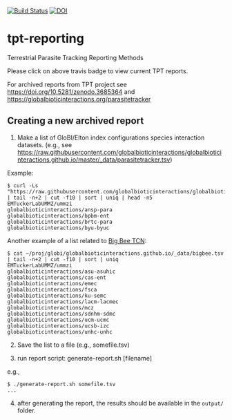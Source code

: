[![Build Status](https://travis-ci.org/ParasiteTracker/tpt-reporting.svg?branch=master)](https://travis-ci.org/ParasiteTracker/tpt-reporting) [![DOI](https://zenodo.org/badge/DOI/10.5281/zenodo.3690022.svg)](https://doi.org/10.5281/zenodo.3690022) 



# tpt-reporting
Terrestrial Parasite Tracking Reporting Methods 

Please click on above travis badge to view current TPT reports. 


For archived reports from TPT project see https://doi.org/10.5281/zenodo.3685364 and https://globalbioticinteractions.org/parasitetracker

## Creating a new archived report
1. Make a list of GloBI/Elton index configurations species interaction datasets. (e.g., see https://raw.githubusercontent.com/globalbioticinteractions/globalbioticinteractions.github.io/master/_data/parasitetracker.tsv)

Example:
```
$ curl -Ls "https://raw.githubusercontent.com/globalbioticinteractions/globalbioticinteractions.github.io/master/_data/parasitetracker.tsv" | tail -n+2 | cut -f10 | sort | uniq | head -n5
EMTuckerLabUMMZ/ummzi
globalbioticinteractions/ansp-para
globalbioticinteractions/bpbm-ent
globalbioticinteractions/brtc-para
globalbioticinteractions/byu-byuc
```

Another example of a list related to [Big Bee TCN](https://big-bee.net):

```
$ cat ~/proj/globi/globalbioticinteractions.github.io/_data/bigbee.tsv | tail -n+2 | cut -f10 | sort | uniq
EMTuckerLabUMMZ/ummzi
globalbioticinteractions/asu-asuhic
globalbioticinteractions/cas-ent
globalbioticinteractions/emec
globalbioticinteractions/fsca
globalbioticinteractions/ku-semc
globalbioticinteractions/lacm-lacmec
globalbioticinteractions/mcz
globalbioticinteractions/sdnhm-sdmc
globalbioticinteractions/ucm-ucmc
globalbioticinteractions/ucsb-izc
globalbioticinteractions/unhc-unhc
```

2. Save the list to a file (e.g., somefile.tsv)

3. run report script: generate-report.sh [filename] 

e.g., 

```
$ ./generate-report.sh somefile.tsv
...
```

4. after generating the report, the results should be available in the ```output/``` folder. 

